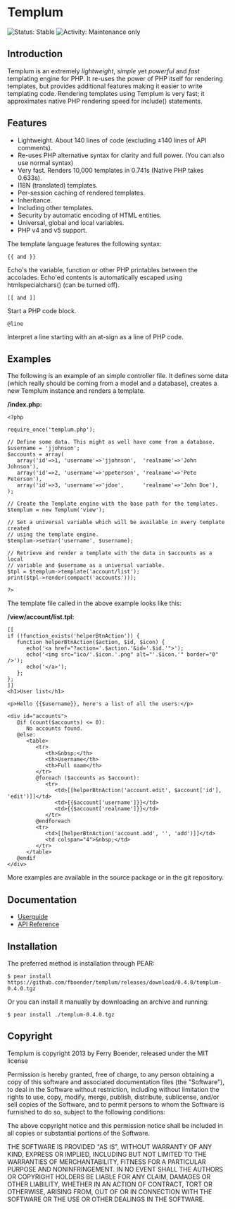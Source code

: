 Templum
=======

![Status: Stable](https://img.shields.io/badge/status-stable-green.svg)
![Activity: Maintenance only](https://img.shields.io/badge/activity-maintenance%20only-yellowgreen.svg)

Introduction
------------

Templum is an extremely *lightweight*, *simple* yet *powerful* and *fast*
templating engine for PHP. It re-uses the power of PHP itself for rendering
templates, but provides additional features making it easier to write
templating code.  Rendering templates using Templum is very fast; it
approximates native PHP rendering speed for include() statements.


Features
--------

*   Lightweight. About 140 lines of code (excluding ±140 lines of API comments).
*   Re-uses PHP alternative syntax for clarity and full power. (You can also use normal syntax)
*   Very fast. Renders 10,000 templates in 0.741s (Native PHP takes 0.633s).
*   I18N (translated) templates.
*   Per-session caching of rendered templates.
*   Inheritance.
*   Including other templates.
*   Security by automatic encoding of HTML entities.
*   Universal, global and local variables.
*   PHP v4 and v5 support.

The template language features the following syntax:

    {{ and }}

Echo's the variable, function or other PHP printables between the accolades. Echo'ed contents is automatically escaped using htmlspecialchars() (can be turned off).

    [[ and ]]

Start a PHP code block.

    @line

Interpret a line starting with an at-sign as a line of PHP code.


Examples
--------

The following is an example of an simple controller file. It defines some data (which really should be coming from a model and a database), creates a new Templum instance and renders a template.

**/index.php:**

    <?php

    require_once('templum.php');

    // Define some data. This might as well have come from a database.
    $username = 'jjohnson';
    $accounts = array(
       array('id'=>1, 'username'=>'jjohnson',  'realname'=>'John Johnson'),
       array('id'=>2, 'username'=>'ppeterson', 'realname'=>'Pete Peterson'),
       array('id'=>3, 'username'=>'jdoe',      'realname'=>'John Doe'),
    );

    // Create the Template engine with the base path for the templates.
    $templum = new Templum('view');

    // Set a universal variable which will be available in every template created
    // using the template engine.
    $templum->setVar('username', $username);

    // Retrieve and render a template with the data in $accounts as a local
    // variable and $username as a universal variable.
    $tpl = $templum->template('account/list');
    print($tpl->render(compact('accounts')));

    ?>

The template file called in the above example looks like this:

**/view/account/list.tpl:**

    [[
    if (!function_exists('helperBtnAction')) {
       function helperBtnAction($action, $id, $icon) {
          echo('<a href="?action='.$action.'&id='.$id.'">');
          echo('<img src="ico/'.$icon.'.png" alt="'.$icon.'" border="0" />');
          echo('</a>');
       };
    };
    ]]
    <h1>User list</h1>

    <p>Hello {{$username}}, here's a list of all the users:</p>

    <div id="accounts">
       @if (count($accounts) <= 0):
          No accounts found.
       @else:
          <table>
             <tr>
                <th>&nbsp;</th>
                <th>Username</th>
                <th>Full naam</th>
             </tr>
             @foreach ($accounts as $account):
                <tr>
                   <td>[[helperBtnAction('account.edit', $account['id'], 'edit')]]</td>
                   <td>{{$account['username']}}</td>
                   <td>{{$account['realname']}}</td>
                </tr>
             @endforeach
             <tr>
                <td>[[helperBtnAction('account.add', '', 'add')]]</td>
                <td colspan="4">&nbsp;</td>
             </tr>
          </table>
       @endif
    </div>

More examples are available in the source package or in the git repository.


Documentation
-------------

*    [Userguide](http://www.electricmonk.nl/data/templum/latest/docs/userguide/userguide.html)
*    [API Reference](http://www.electricmonk.nl/data/templum/latest/docs/api/html/index.html)


Installation
------------

The preferred method is installation through PEAR:

    $ pear install https://github.com/fboender/templum/releases/download/0.4.0/templum-0.4.0.tgz

Or you can install it manually by downloading an archive and running:

    $ pear install ./templum-0.4.0.tgz


Copyright
---------

Templum is copyright 2013 by Ferry Boender, released under the MIT license

Permission is hereby granted, free of charge, to any person obtaining a copy of
this software and associated documentation files (the "Software"), to deal in
the Software without restriction, including without limitation the rights to
use, copy, modify, merge, publish, distribute, sublicense, and/or sell copies
of the Software, and to permit persons to whom the Software is furnished to do
so, subject to the following conditions:

The above copyright notice and this permission notice shall be included in all
copies or substantial portions of the Software.

THE SOFTWARE IS PROVIDED "AS IS", WITHOUT WARRANTY OF ANY KIND, EXPRESS OR
IMPLIED, INCLUDING BUT NOT LIMITED TO THE WARRANTIES OF MERCHANTABILITY,
FITNESS FOR A PARTICULAR PURPOSE AND NONINFRINGEMENT. IN NO EVENT SHALL THE
AUTHORS OR COPYRIGHT HOLDERS BE LIABLE FOR ANY CLAIM, DAMAGES OR OTHER
LIABILITY, WHETHER IN AN ACTION OF CONTRACT, TORT OR OTHERWISE, ARISING FROM,
OUT OF OR IN CONNECTION WITH THE SOFTWARE OR THE USE OR OTHER DEALINGS IN THE
SOFTWARE.

